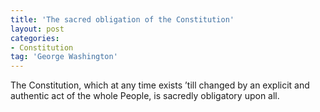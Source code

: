 ```yaml
---
title: 'The sacred obligation of the Constitution'
layout: post
categories:
- Constitution
tag: 'George Washington'
---
```


The Constitution, which at any time exists ’till changed by an explicit and authentic act of the whole People, is sacredly obligatory upon all.
